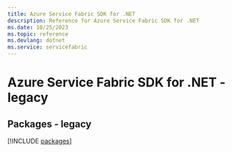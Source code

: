 ```yaml
---
title: Azure Service Fabric SDK for .NET
description: Reference for Azure Service Fabric SDK for .NET
ms.date: 10/25/2023
ms.topic: reference
ms.devlang: dotnet
ms.service: servicefabric
---
```

# Azure Service Fabric SDK for .NET - legacy
## Packages - legacy
[!INCLUDE [packages](service-fabric-index.md)]